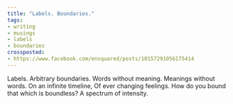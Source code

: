 ```yaml
---
title: "Labels. Boundaries."
tags:
- writing
- musings
- labels
- boundaries
crossposted:
- https://www.facebook.com/ensquared/posts/10157291056175414
---
```

Labels. Arbitrary boundaries.
Words without meaning.
Meanings without words.
On an infinite timeline,
Of ever changing feelings.
How do you bound that which is boundless?
A spectrum of intensity.
